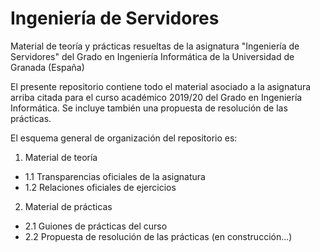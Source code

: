 # Ingeniería de Servidores
Material de teoría y prácticas resueltas de la asignatura "Ingeniería de Servidores" del Grado en Ingeniería Informática de la Universidad de Granada (España)

El presente repositorio contiene todo el material asociado a la asignatura arriba citada para el curso académico 2019/20 del Grado en Ingeniería Informática. Se incluye también una propuesta de resolución de las prácticas. 

El esquema general de organización del repositorio es:
1. Material de teoría
  * 1.1 Transparencias oficiales de la asignatura
  * 1.2 Relaciones oficiales de ejercicios
2. Material de prácticas
  * 2.1 Guiones de prácticas del curso
  * 2.2 Propuesta de resolución de las prácticas (en construcción...)
